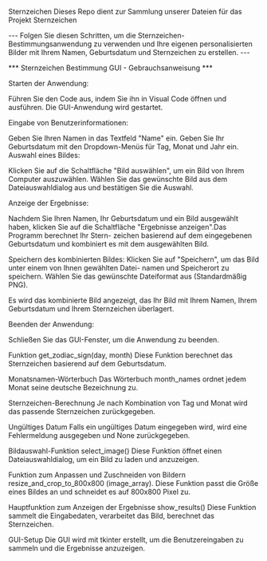 Sternzeichen
Dieses Repo dient zur Sammlung unserer Dateien für das Projekt Sternzeichen


--- Folgen Sie diesen Schritten, um die Sternzeichen-Bestimmungsanwendung zu 
verwenden und Ihre eigenen personalisierten Bilder mit Ihrem Namen, Geburtsdatum 
und Sternzeichen zu erstellen. ---

*** Sternzeichen Bestimmung GUI - Gebrauchsanweisung ***

Starten der Anwendung:

Führen Sie den Code aus, indem Sie ihn in Visual Code öffnen und ausführen. 
Die GUI-Anwendung wird gestartet.

Eingabe von Benutzerinformationen:

Geben Sie Ihren Namen in das Textfeld "Name" ein.
Geben Sie Ihr Geburtsdatum mit den Dropdown-Menüs für Tag, Monat und Jahr ein.
Auswahl eines Bildes:

Klicken Sie auf die Schaltfläche "Bild auswählen", um ein Bild von Ihrem 
Computer auszuwählen. Wählen Sie das gewünschte Bild aus dem Dateiauswahldialog 
aus und bestätigen Sie die Auswahl.

Anzeige der Ergebnisse:

Nachdem Sie Ihren Namen, Ihr Geburtsdatum und ein Bild ausgewählt haben, klicken 
Sie auf die Schaltfläche "Ergebnisse anzeigen".Das Programm berechnet Ihr Stern-
zeichen basierend auf dem eingegebenen Geburtsdatum und kombiniert es mit dem 
ausgewählten Bild.

Speichern des kombinierten Bildes:
Klicken Sie auf "Speichern", um das Bild unter einem von Ihnen gewählten Datei-
namen und Speicherort zu speichern. Wählen Sie das gewünschte Dateiformat aus 
(Standardmäßig PNG).

Es wird das kombinierte Bild angezeigt, das Ihr Bild mit Ihrem Namen, Ihrem 
Geburtsdatum und Ihrem Sternzeichen überlagert.

Beenden der Anwendung:

Schließen Sie das GUI-Fenster, um die Anwendung zu beenden.




Funktion get_zodiac_sign(day, month)
Diese Funktion berechnet das Sternzeichen basierend auf dem Geburtsdatum.

Monatsnamen-Wörterbuch
Das Wörterbuch month_names ordnet jedem Monat seine deutsche Bezeichnung zu.

Sternzeichen-Berechnung
Je nach Kombination von Tag und Monat wird das passende Sternzeichen 
zurückgegeben.

Ungültiges Datum
Falls ein ungültiges Datum eingegeben wird, wird eine Fehlermeldung ausgegeben 
und None zurückgegeben.

Bildauswahl-Funktion select_image()
Diese Funktion öffnet einen Dateiauswahldialog, um ein Bild zu laden und 
anzuzeigen.

Funktion zum Anpassen und Zuschneiden von Bildern resize_and_crop_to_800x800
(image_array). Diese Funktion passt die Größe eines Bildes an und schneidet es 
auf 800x800 Pixel zu.

Hauptfunktion zum Anzeigen der Ergebnisse show_results()
Diese Funktion sammelt die Eingabedaten, verarbeitet das Bild, berechnet das 
Sternzeichen.

GUI-Setup
Die GUI wird mit tkinter erstellt, um die Benutzereingaben zu sammeln und die 
Ergebnisse anzuzeigen.

